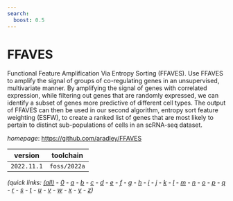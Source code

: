 ```yaml
---
search:
  boost: 0.5
---
```

# FFAVES

Functional Feature Amplification Via Entropy Sorting (FFAVES). Use FFAVES to amplify the signal of groups of co-regulating genes in an unsupervised, multivariate manner. By amplifying the signal of genes with correlated expression, while filtering out genes that are randomly expressed, we can identify a subset of genes more predictive of different cell types. The output of FFAVES can then be used in our second algorithm, entropy sort feature weighting (ESFW), to create a ranked list of genes that are most likely to pertain to distinct  sub-populations of cells in an scRNA-seq dataset.

*homepage*: <https://github.com/aradley/FFAVES>

version | toolchain
--------|----------
``2022.11.1`` | ``foss/2022a``


*(quick links: [(all)](../index.md) - [0](../0/index.md) - [a](../a/index.md) - [b](../b/index.md) - [c](../c/index.md) - [d](../d/index.md) - [e](../e/index.md) - [f](../f/index.md) - [g](../g/index.md) - [h](../h/index.md) - [i](../i/index.md) - [j](../j/index.md) - [k](../k/index.md) - [l](../l/index.md) - [m](../m/index.md) - [n](../n/index.md) - [o](../o/index.md) - [p](../p/index.md) - [q](../q/index.md) - [r](../r/index.md) - [s](../s/index.md) - [t](../t/index.md) - [u](../u/index.md) - [v](../v/index.md) - [w](../w/index.md) - [x](../x/index.md) - [y](../y/index.md) - [z](../z/index.md))*

